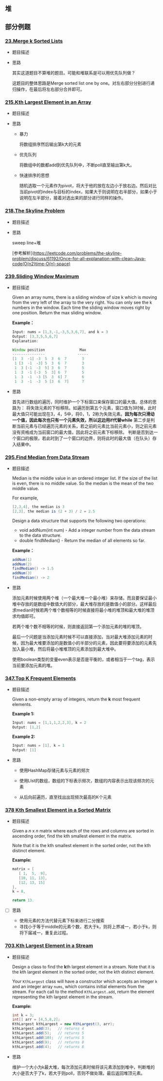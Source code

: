 ## 堆

## 部分例题

### [23.Merge k Sorted Lists](./23.merge-k-sorted-lists.java)

- 题目描述

- 思路

  其实这道题目不算堆的题目。可能和堆联系是可以用优先队列做？

  这题目的整体思路是Merge sorted list one by one。对左右部分分别进行递归操作，在最后将左右部分合并即可。

### [215.Kth Largest Element in an Array](./215.kth-largest-element-in-an-array.java) 

-  题目描述

- 思路

  - 暴力

    将数组排序然后输出第k大的元素

  - 优先队列

    将数组中的数都add到优先队列中，不断poll直至输出第k大。

  - 快速排序的思想

    随机选取一个元素作为pivot，将大于他的放在左边小于放右边。然后对比当前pivot的index与目标的index，如果大于则说明在右半部分，如果小于说明在左半部分，接着对选出来的部分进行同样的操作。

### [218.The Skyline Problem](./218.the-skyline-problem.java)

- 题目描述

- 思路

  sweep line+堆

  [参考解析](https://leetcode.com/problems/the-skyline-problem/discuss/61192/Once-for-all-explanation-with-clean-Java-code(O(n2)time-O(n)-space)

### [239.Sliding Window Maximum](./239.sliding-window-maximum.java)

- 题目描述

  Given an array nums, there is a sliding window of size k which is moving from the very left of the array to the very right. You can only see the k numbers in the window. Each time the sliding window moves right by one position. Return the max sliding window.

  **Example：**

  ```java
  Input: nums = [1,3,-1,-3,5,3,6,7], and k = 3
  Output: [3,3,5,5,6,7] 
  Explanation: 
  
  Window position                Max
  ---------------               -----
  [1  3  -1] -3  5  3  6  7       3
   1 [3  -1  -3] 5  3  6  7       3
   1  3 [-1  -3  5] 3  6  7       5
   1  3  -1 [-3  5  3] 6  7       5
   1  3  -1  -3 [5  3  6] 7       6
   1  3  -1  -3  5 [3  6  7]      7
  ```

- 思路

  首先进行数组的遍历，同时维护一个下标窗口来保存窗口的最大值。总体的思路为：
  将失效元素的下标移除。如遍历到第五个元素，窗口值为3时候，此时最大值只可能出现在3，4，5中，将0，1，2称为失效元素。**因为每次只滑动一个值，因此每次也只有一个元素失效，所以这边用if代替while**
  第二步是判断当前元素与已经遍历元素的关系，若之前的元素比当前元素小，则之前元素没有资格成为当前窗口的最大值，因此将之前元素下标移除。
  判断是否到达一个窗口的极限，若此时到了一个窗口的边界，则将此时的最大值（在队头）存入结果中。

### [295.Find Median from Data Stream](./295.find-median-from-data-stream.java)

- 题目描述

  Median is the middle value in an ordered integer list. If the size of the list is even, there is no middle value. So the median is the mean of the two middle value.

  For example,

  ```java
  [2,3,4], the median is 3
  [2,3], the median is (2 + 3) / 2 = 2.5
  ```

  Design a data structure that supports the following two operations:

  - void addNum(int num) - Add a integer number from the data stream to the data structure.
  - double findMedian() - Return the median of all elements so far.

  **Example：**

  ```java
  addNum(1)
  addNum(2)
  findMedian() -> 1.5
  addNum(3) 
  findMedian() -> 2
  ```

- 思路

  添加元素时候使用两个堆（一个最大堆一个最小堆）来存储，而且要保证最小堆中存放的是数组中数值大的部分，最大堆存放的是数值小的部分。这样最后求median时候若两个堆个数相等的时候直接将最小堆的堆顶和最大堆的堆顶求均值即可。

  若两个堆个数不相等的时候，则直接返回第一个添加元素的堆的堆顶。

  最后一个问题是当添加元素时候不可以直接添加，当对最大堆添加元素的时候，因为最大堆要添加的是数值小的半部分的元素，因此要将要添加的元素先加入最小堆，然后将最小堆堆顶的元素添加到最大堆中。

  使用boolean类型的变量even表示是否是平衡的，或者相当于一个tag，表示当前要添加元素的堆。

### [347.Top K Frequent Elements](./347.top-k-frequent-elements.java)

- 题目描述

  Given a non-empty array of integers, return the **k** most frequent elements.

  **Example 1:**

  ```Java
  Input: nums = [1,1,1,2,2,3], k = 2
  Output: [1,2]
  ```

  **Example 2:**

  ```java
  Input: nums = [1], k = 1
  Output: [1]
  ```

- 思路

  - 使用HashMap存储元素与元素的频次

  - 使用LIst的数组，数组的下标表示频次，数组的内容表示出现该频次的元素
  - 从后向前遍历，直至找出出现频次最高的K个元素

### [378 Kth Smallest Element in a Sorted Matrix](./378.kth-smallest-element-in-a-sorted-matrix.java)

- 题目描述

  Given a *n* x *n* matrix where each of the rows and columns are sorted in ascending order, find the kth smallest element in the matrix.

  Note that it is the kth smallest element in the sorted order, not the kth distinct element.

  **Example:**

  ```java
  matrix = [
     [ 1,  5,  9],
     [10, 11, 13],
     [12, 13, 15]
  ],
  k = 8,
  
  return 13.
  ```

- [ ] 思路

  - 使用元素的方法代替元素下标来进行二分搜索
  - 寻找小于等于middle的元素个数，若大于k，则将上界减一，若小于k，则将下届减一，重复此过程。

### [703.Kth Largest Element in a Stream](./703.kth-largest-element-in-a-stream.java)

- 题目描述

  Design a class to find the **k**th largest element in a stream. Note that it is the kth largest element in the sorted order, not the kth distinct element.

  Your `KthLargest` class will have a constructor which accepts an integer `k` and an integer array `nums`, which contains initial elements from the stream. For each call to the method `KthLargest.add`, return the element representing the kth largest element in the stream.

  **Example:**

  ```java
  int k = 3;
  int[] arr = [4,5,8,2];
  KthLargest kthLargest = new KthLargest(3, arr);
  kthLargest.add(3);   // returns 4
  kthLargest.add(5);   // returns 5
  kthLargest.add(10);  // returns 5
  kthLargest.add(9);   // returns 8
  kthLargest.add(4);   // returns 8
  ```

- 思路

  维护一个大小为k最大堆，每次添加元素时候将该元素添加到堆中，判断堆的大小是否大于了k，若大于则poll，否则不做处理。最后返回堆顶元素。



